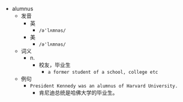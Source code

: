 - alumnus
  - 发音
    - 英
      - `/ə'lʌmnəs/`
    - 美
      - `/ə'lʌmnəs/`
  - 词义
    - n.
      - 校友，毕业生
        - `a former student of a school, college etc`
  - 例句
    - `President Kennedy was an alumnus of Harvard University.`
      - 肯尼迪总统是哈佛大学的毕业生。

